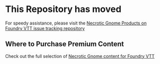 # This Repository has moved

For speedy assistance, please visit the [Necrotic Gnome Products on Foundry VTT issue tracking repository](https://github.com/vttred/Necrotic-Gnome-Products-for-Foundry-VTT)

## Where to Purchase Premium Content

Check out the full selection of [Necrotic Gnome content for Foundry VTT](https://www.drivethrurpg.com/browse/pub/5606/Necrotic-Gnome?filters=0_0_0_45317_0&src=fid45317&affiliate_id=1488516)
